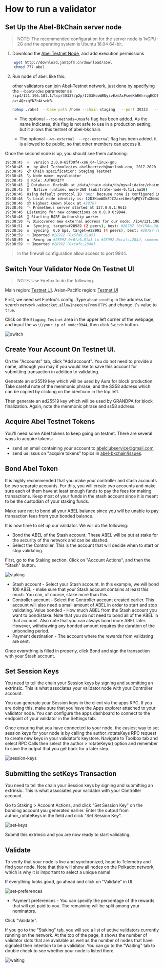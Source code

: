 # How to run a validator


## Set Up the Abel-BkChain server node


>NOTE: The recommended configuration for the server node is 1vCPU-2G and the operating system is Ubuntu 18.04 64-bit.

1. Download the [Abel Testnet Node](http://download.jamtpfm.cn/download/abel), and add execution permissions
```bash
    wget http://download.jamtpfm.cn/download/abel
    chmod 777 abel
```

2. Run node of abel. like this:

    other validators can join Abel-Testnet network, just done by specifying the `--bootnodes` parameter as `/ip4/121.196.101.1/tcp/30337/p2p/12D3KooWRNyzvEzdAxPseeKhR6hrqqECDfpzi4QzxgYNZoAtscKB`.


    ```bash
    nohup ./abel  --base-path /home --chain staging   --port 30333   --ws-port 9944  --rpc-port 9933  --validator --name myvalidator  --bootnodes /ip4/121.196.101.1/tcp/30337/p2p/12D3KooWRNyzvEzdAxPseeKhR6hrqqECDfpzi4QzxgYNZoAtscKB --rpc-methods=Unsafe --ws-external   --rpc-external  --rpc-cors all --execution=NativeElseWasm >> /home/bootnode.log 2>&1 &
    ```

    - The optional `--rpc-methods=Unsafe` flag has been added. As the name indicates, this flag is not safe to use in a production setting, but it allows this testnet of abel-bkchain.

    - The optional `--ws-external  --rpc-external` flag has been added. it is allowed to be public, so that other members can access it.




Once the second node is up, you should see them authoring:
```bash
19:38:45  ✌️  version 2.0.0-65f39f4-x86_64-linux-gnu
19:38:45  ❤️  by Abel Technologies abelbeertech@outlook.com, 2017-2020
19:38:45  📋 Chain specification: Staging Testnet
19:38:45  🏷 Node name: myvalidator
19:38:45  👤 Role: AUTHORITY
19:38:45  💾 Database: RocksDb at /data/chain-data/db/myvalidator/chains/staging_testnet/db
19:38:45  ⛓  Native runtime: node-260 (substrate-node-0.tx1.au10)
19:38:46  Using default protocol ID "sup" because none is configured in the chain specs
19:38:46  🏷 Local node identity is: 12D3KooWGkEJC2axeL6esRqPQYzTuXhNmU5MKQKys3ucNK38CQdv
19:38:46  📦 Highest known block at #28787
19:38:46  〽️ Prometheus server started at 127.0.0.1:9615
19:38:46  Listening for new connections on 0.0.0.0:9944.
19:38:46  👶 Starting BABE Authorship worker
19:38:50  🔍 Discovered new external address for our node: /ip4/121.196.101.1/tcp/30337/p2p/12D3KooWRNyzvEzdAxPseeKhR6hrqqECDfpzi4QzxgYNZoAtscKB
19:38:51  ⚙️  Syncing, target=#28989 (2 peers), best: #28787 (0x158c…3d36), finalized #28785 (0xa387…2195), ⬇ 1.9kiB/s ⬆ 2.6kiB/s
19:38:56  ⚙️  Syncing  0.0 bps, target=#28991 (4 peers), best: #28787 (0x158c…3d36), finalized #28785 (0xa387…2195), ⬇ 11.6kiB/s ⬆ 3.7kiB/s
19:38:59  ✨ Imported #28992 (0x6fa9…61a5)
19:38:59  ♻️  Reorg on #28992,0x6fa9…61a5 to #28992,0xcafc…284d, common ancestor #28991,0x4255…33d0
19:38:59  ✨ Imported #28992 (0xcafc…284d)
```

> In the firewall configuration allow access to port 9944.


## Switch Your Validator Node On Testnet UI
> NOTE: Use Firefox to do the following. 

Main region: [Testnet UI](http://testnet.abel.beer). 
Asian-Pacific region: [Testnet UI](http://121.196.109.253/?rpc=ws%3A%2F%2F121.196.101.1%3A9955#/explorer)

First, we need set Firefox's config. Type `about:config` in the address bar, 
search `network.websocket.allowInsecureFromHTTPS` and change it's value to `true`.


Click on the `Staging Testnet` area in the upper left corner of the webpage, and input the `ws://your ip of node:9944`, then click `Switch` button.

![switch](./media/switch.png)


## Create Your Account On Testnet UI. 

On the "Accounts" tab, click "Add account". You do not need to provide a name, although you may if you would like to save this account for submitting transaction in addition to validating.

Generate an sr25519 key which will be used by Aura for block production. Take careful note of the menmonic phrase, and the SS58 address which can be copied by clicking on the identicon in the top left.

Then generate an ed25519 key which will be used by GRANDPA for block finalization. Again, note the menmonic phrase and ss58 address.





## Acquire Abel Testnet Tokens
You'll need some Abel tokens to keep going on testnet. 
There are several ways to acquire tokens:

- send an email containing your account to abelclubservice@gmail.com.
- send us issus on "acquire tokens" topics in [abel-bkchain/issues](https://github.com/abelbeertech/abel-bkchain/issues/new).


## Bond Abel Token
It is highly recommended that you make your controller and stash accounts be two separate accounts. For this, you will create two accounts and make sure each of them have at least enough funds to pay the fees for making transactions. Keep most of your funds in the stash account since it is meant to be the custodian of your staking funds.

Make sure not to bond all your ABEL balance since you will be unable to pay transaction fees from your bonded balance.

It is now time to set up our validator. We will do the following:
- Bond the ABEL of the Stash account. These ABEL will be put at stake for the security of the network and can be slashed.
- Select the Controller. This is the account that will decide when to start or stop validating.

First, go to the Staking section. Click on "Account Actions", and then the "Stash" button.

![staking](./media/stash.png)

- Stash account - Select your Stash account. In this example, we will bond 100 ABEL - make sure that your Stash account contains at least this much. You can, of course, stake more than this.
- Controller account - Select the Controller account created earlier. This account will also need a small amount of ABEL in order to start and stop validating.
Value bonded - How much ABEL from the Stash account you want to bond/stake. Note that you do not need to bond all of the ABEL in that account. Also note that you can always bond more ABEL later. However, withdrawing any bonded amount requires the duration of the unbonding period.
- Payment destination - The account where the rewards from validating are sent.


Once everything is filled in properly, click Bond and sign the transaction with your Stash account.

## Set Session Keys
You need to tell the chain your Session keys by signing and submitting an extrinsic. This is what associates your validator node with your Controller account.

You can generate your Session keys in the client via the apps RPC. If you are doing this, make sure that you have the Apps explorer attached to your validator node. You can configure the apps dashboard to connect to the endpoint of your validator in the Settings tab. 

Once ensuring that you have connected to your node, the easiest way to set session keys for your node is by calling the author_rotateKeys RPC request to create new keys in your validator's keystore. Navigate to Toolbox tab and select RPC Calls then select the author > rotateKeys() option and remember to save the output that you get back for a later step.

![session-keys](./media/session-keys.png)

## Submitting the setKeys Transaction
You need to tell the chain your Session keys by signing and submitting an extrinsic. This is what associates your validator with your Controller account.

Go to Staking > Account Actions, and click "Set Session Key" on the bonding account you generated earlier. Enter the output from author_rotateKeys in the field and click "Set Session Key".

![set-keys](./media/set-keys.png)

Submit this extrinsic and you are now ready to start validating.


## Validate
To verify that your node is live and synchronized, head to Telemetry and find your node. Note that this will show all nodes on the Polkadot network, which is why it is important to select a unique name!

If everything looks good, go ahead and click on "Validate" in  UI.

![set-preferences](./media/set-preferences.png)

- Payment preferences - You can specify the percentage of the rewards that will get paid to you. The remaining will be split among your nominators.

Click "Validate".

If you go to the "Staking" tab, you will see a list of active validators currently running on the network. At the top of the page, it shows the number of validator slots that are available as well as the number of nodes that have signaled their intention to be a validator. You can go to the "Waiting" tab to double check to see whether your node is listed there.

![waiting](./media/waiting.png)
